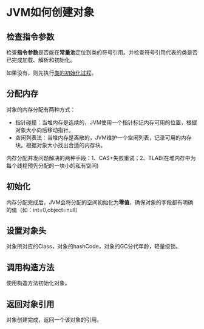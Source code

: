 # JVM如何创建对象

## 检查指令参数

检查**指令参数**是否能在**常量池**定位到类的符号引用。并检查符号引用代表的类是否已完成加载、解析和初始化。

如果没有，则先执行[类的初始化过程](https://jeasyplus.com/java/class)。

## 分配内存

对象的内存分配有两种方式：

+ 指针碰撞：当堆内存是连续的，JVM使用一个指针标记内存可用的位置，根据对象大小向后移动指针。
+ 空闲列表法：当堆内存是离散的，JVM维护一个空闲列表，记录可用的内存块。根据对象大小找出合适的内存块。

内存分配并发问题解决的两种手段：1、CAS+失败重试；2、TLAB(在堆内存中为每个线程预先分配的一块小的私有空间)

## 初始化

内存分配完成后，JVM会将分配的空间初始化为**零值**，确保对象的字段都有明确的值（如：int=0,object=null）

## 设置对象头

对象所对应的Class，对象的hashCode，对象的GC分代年龄，轻量级锁。

## 调用构造方法

使用构造方法初始化对象。

## 返回对象引用

对象创建完成，返回一个该对象的引用。












